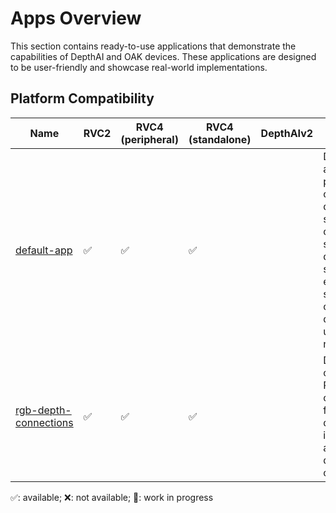 # Apps Overview

This section contains ready-to-use applications that demonstrate the capabilities of DepthAI and OAK devices. These applications are designed to be user-friendly and showcase real-world implementations.

## Platform Compatibility

| Name                                                             | RVC2 | RVC4 (peripheral) | RVC4 (standalone) | DepthAIv2 | Notes                                                                                                                                      |
| ---------------------------------------------------------------- | ---- | ----------------- | ----------------- | --------- | ------------------------------------------------------------------------------------------------------------------------------------------ |
| [default-app](default-app/)                                      | ✅   | ✅                | ✅                |           | Default application pre-loaded on OAK4 devices showing color stream, depth stream, encoded stream and object detections using YOLO network |
| [rgb-depth-connections](conference-demos/rgb-depth-connections/) | ✅   | ✅                | ✅                |           | Demo combining RGB camera feed with depth information and object detection capabilities.                                                   |

✅: available; ❌: not available; 🚧: work in progress
